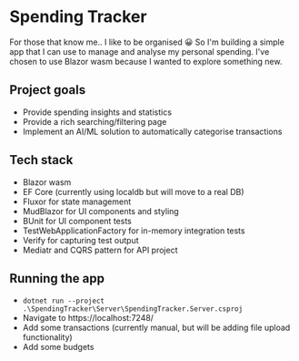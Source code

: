 # Spending Tracker

For those that know me.. I like to be organised 😀 So I'm building a simple app that I can use to manage and analyse my personal spending. I've chosen to use Blazor wasm because I wanted to explore something new. 

## Project goals 

- Provide spending insights and statistics 
- Provide a rich searching/filtering page 
- Implement an AI/ML solution to automatically categorise transactions

## Tech stack
- Blazor wasm
- EF Core (currently using localdb but will move to a real DB)
- Fluxor for state management
- MudBlazor for UI components and styling
- BUnit for UI component tests
- TestWebApplicationFactory for in-memory integration tests
- Verify for capturing test output
- Mediatr and CQRS pattern for API project

## Running the app

- `dotnet run --project .\SpendingTracker\Server\SpendingTracker.Server.csproj`
- Navigate to https://localhost:7248/
- Add some transactions (currently manual, but will be adding file upload functionality) 
- Add some budgets
